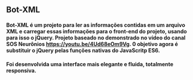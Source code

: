 ## Bot-XML

#### Bot-XML é um projeto para ler as informações contidas em um arquivo XML e carregar essas informações para o front-end do projeto, usando para isso o jQuery. Projeto baseado no demonstrado no vídeo do canal SOS Neurônios https://youtu.be/4Ud68eOm9Vg. 0 objetivo agora é substituir o jQuery pelas funções nativas do JavaScritp ES6.

#### Foi desenvolvida uma interface mais elegante e fluida, totalmente responsiva.
